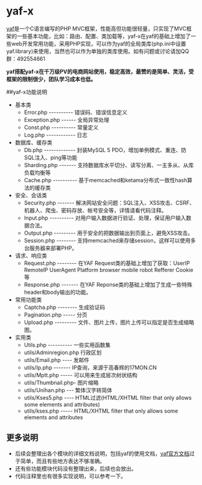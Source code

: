 # yaf-x
[yaf](https://github.com/laruence/yaf)是一个C语言编写的PHP MVC框架，性能高但功能很轻量，只实现了MVC框架的一些基本功能，比如：路由、配置、类加载等，yaf-x在yaf的基础上增加了一些web开发常用功能，采用PHP实现，可以作为yaf的全局类库(php.ini中设置yaf.library)来使用，当然也可以作为单独的类库使用。如有问题或讨论请加QQ群：492554661      

**yaf搭配yaf-x在千万级PV的电商网站使用，稳定高效，最赞的是简单、灵活，受框架的限制很少，团队学习成本也低。**  

##yaf-x功能说明
* 基本类
  + Error.php ---------- 错误码、错误信息定义
  + Exception.php ------ 全局异常处理
  + Const.php ---------- 常量定义
  + Log.php ------------ 日志
* 数据库、缓存类
  + Db.php ------------- 封装MySQL 5 PDO，增加单例模式、重连、防SQL注入、ping等功能
  + Sharding.php ------- 支持数据库水平切分、读写分离、一主多从、从库负载均衡等
  + Cache.php ---------- 基于memcached和ketama分布式一致性hash算法的缓存类
* 安全、会话类
  + Security.php ------- 解决网站安全问题：SQL注入、XSS攻击、CSRF、机器人、爬虫、密码存放、帐号安全等，详情请看代码注释。
  + Input.php ---------- 对用户输入数据进行验证、处理，保证用户输入数据合法。
  + Output.php --------- 用于安全的把数据输出到页面上，避免XSS攻击。
  + Session.php -------- 支持memcached来存储session，这样可以使用多台服务器来部署PHP。
* 请求、响应类
  + Request.php -------- 在YAF Request类的基础上增加了获取：UserIP RemoteIP  UserAgent Platform browser mobile robot Refferer Cookie等
  + Response.php ------- 在YAF Reponse类的基础上增加了生成一些特殊header和body输出的功能。
* 常用功能类
  + Captcha.php -------- 生成验证码
  + Pagination.php ----- 分页
  + Upload.php --------- 文件、图片上传，图片上传可以指定是否生成缩略图。
* 实用类
  + Utils.php ---------- 一些实用函数集
  + utils/Adminregion.php 行政区划
  + utils/Email.php ---- 发邮件
  + utils/Ip.php ------- IP查询，来源于高春辉的17MON.CN
  + utils/Mptt.php ----- 可以用来生成层次树状结构
  + utils/Thumbnail.php- 图片缩略
  + utils/Unihan.php --- 繁体汉字转简体
  + utils/Kses5.php ---- HTML过滤(HTML/XHTML filter that only allows some elements and attributes)
  + utils/kses.php ----- HTML/XHTML filter that only allows some elements and attributes

## 更多说明
 * 后续会整理出各个模块的详细文档说明，包括yaf的使用文档，[yaf官方文档](http://www.laruence.com/manual/index.html)过于简单，而且有些地方表达不够准确。
 * 还有些功能模块代码没有整理出来，后续也会放出。
 * 代码注释里也有很多实现说明，可以参考一下。
